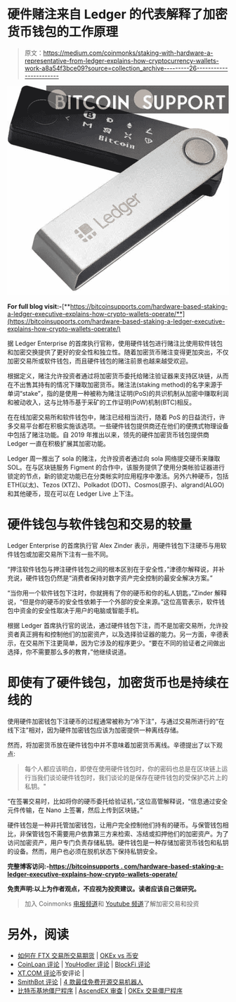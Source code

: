 # 硬件赌注来自 Ledger 的代表解释了加密货币钱包的工作原理

> 原文：<https://medium.com/coinmonks/staking-with-hardware-a-representative-from-ledger-explains-how-cryptocurrency-wallets-work-a8a54f3bce09?source=collection_archive---------26----------------------->

![](img/48021f533f01828da33db03a5abf5be6.png)

**For full blog visit:-**[**https://bitcoinsupports.com/hardware-based-staking-a-ledger-executive-explains-how-crypto-wallets-operate/**](https://bitcoinsupports.com/hardware-based-staking-a-ledger-executive-explains-how-crypto-wallets-operate/)

据 Ledger Enterprise 的首席执行官称，使用硬件钱包进行赌注比使用软件钱包和加密交换提供了更好的安全性和独立性。随着加密货币赌注变得更加突出，不仅加密交易所或软件钱包，而且硬件钱包的赌注前景也越来越受欢迎。

根据定义，赌注允许投资者通过将加密货币委托给赌注验证器来支持区块链，从而在不出售其持有的情况下赚取加密货币。赌注法(staking method)的名字来源于单词“stake”，指的是使用一种被称为赌注证明(PoS)的共识机制从加密中赚取利润和被动收入，这与比特币基于采矿的工作证明(PoW)机制(BTC)相反。

在在线加密交易所和软件钱包中，赌注已经相当流行，随着 PoS 的日益流行，许多交易平台都在积极实施该选项。一些硬件钱包提供商还在他们的便携式物理设备中包括了赌注功能。自 2019 年推出以来，领先的硬件加密货币钱包提供商 Ledger 一直在积极扩展其加密功能。

Ledger 周一推出了 sola 的赌注，允许投资者通过向 sola 网络提交硬币来赚取 SOL。在与区块链服务 Figment 的合作中，该服务提供了使用分类帐验证器进行锁定的节点，新的锁定功能已在分类帐实时应用程序中激活。另外六种硬币，包括 ETH(以太)、Tezos (XTZ)、Polkadot (DOT)、Cosmos(原子)、algrand(ALGO)和其他硬币，现在可以在 Ledger Live 上下注。

# 硬件钱包与软件钱包和交易的较量

Ledger Enterprise 的首席执行官 Alex Zinder 表示，用硬件钱包下注硬币与用软件钱包或加密交易所下注有一些不同。

“押注软件钱包与押注硬件钱包之间的根本区别在于安全性，”津德尔解释说，并补充说，硬件钱包仍然是“消费者保持对数字资产完全控制的最安全解决方案。”

“当你用一个软件钱包下注时，你就拥有了你的硬币和你的私人钥匙，”Zinder 解释说，“但是你的硬币的安全性依赖于一个外部的安全来源。”这位高管表示，软件钱包中资金的安全性取决于用户的电脑或智能手机。

根据 Ledger 首席执行官的说法，通过硬件钱包下注，而不是加密交易所，允许投资者真正拥有和控制他们的加密资产，以及选择验证器的能力。另一方面，辛德表示，在交易所下注更简单，因为它涉及的程序更少。“要在不同的验证者之间做出选择，你不需要那么多的教育，”他继续说道。

# 即使有了硬件钱包，加密货币也是持续在线的

使用硬件加密钱包下注硬币的过程通常被称为“冷下注”，与通过交易所进行的“在线下注”相对，因为硬件加密钱包应该为加密提供一种离线存储。

然而，将加密货币放在硬件钱包中并不意味着加密货币离线。辛德提出了以下观点:

> 每个人都应该明白，即使在使用硬件钱包时，你的密码也总是在区块链上运行当我们谈论硬件钱包时，我们谈论的是保存在硬件钱包的受保护芯片上的私钥。"

“在签署交易时，比如将你的硬币委托给验证机，”这位高管解释说，“信息通过安全元件传输，在 Nano 上签署，然后上传到区块链。”

硬件钱包是一种非托管加密钱包，让用户完全控制他们持有的硬币。与保管钱包相比，非保管钱包不需要用户依靠第三方来检索、冻结或扣押他们的加密资产。为了访问加密资产，用户专门负责存储私钥。硬件钱包是一种存储加密货币钱包和私钥的设备。然而，用户也必须在脱机状态下保持私钥安全。

**完整博客访问:-**[**https://bitcoinsupports . com/hardware-based-staking-a-ledger-executive-explains-how-crypto-wallets-operate/**](https://bitcoinsupports.com/hardware-based-staking-a-ledger-executive-explains-how-crypto-wallets-operate/)

**免责声明:以上为作者观点，不应视为投资建议。读者应该自己做研究。**

> 加入 Coinmonks [电报频道](https://t.me/coincodecap)和 [Youtube 频道](https://www.youtube.com/c/coinmonks/videos)了解加密交易和投资

# 另外，阅读

*   [如何在 FTX 交易所交易期货](https://coincodecap.com/ftx-futures-trading) | [OKEx vs 币安](https://coincodecap.com/okex-vs-binance)
*   [CoinLoan 评论](https://coincodecap.com/coinloan-review) | [YouHodler 评论](/coinmonks/youhodler-4-easy-ways-to-make-money-98969b9689f2) | [BlockFi 评论](https://coincodecap.com/blockfi-review)
*   [XT.COM 评论](https://coincodecap.com/profittradingapp-for-binance)币安评论 |
*   [SmithBot 评论](https://coincodecap.com/smithbot-review) | [4 款最佳免费开源交易机器人](https://coincodecap.com/free-open-source-trading-bots)
*   [比特币基地僵尸程序](/coinmonks/coinbase-bots-ac6359e897f3) | [AscendEX 审查](/coinmonks/ascendex-review-53e829cf75fa) | [OKEx 交易僵尸程序](/coinmonks/okex-trading-bots-234920f61e60)